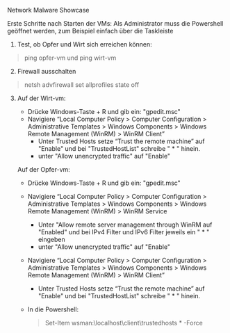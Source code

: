Network Malware Showcase


Erste Schritte nach Starten der VMs:
Als Administrator muss die Powershell geöffnet werden, zum Beispiel einfach über die Taskleiste
1. Test, ob Opfer und Wirt sich erreichen können:
> ping opfer-vm   und 
> ping wirt-vm

2. Firewall ausschalten
> netsh advfirewall set allprofiles state off

3. Auf der Wirt-vm:
    - Drücke Windows-Taste + R und gib ein: "gpedit.msc"
    - Navigiere “Local Computer Policy > Computer Configuration > Administrative Templates > Windows Components > Windows Remote Management (WinRM) > WinRM Client”
         - Unter Trusted Hosts setze  “Trust the remote machine” auf "Enable" und bei "TrustedHostList" schreibe " * " hinein.
         - unter "Allow unencrypted traffic" auf "Enable"
    
    Auf der Opfer-vm:
    - Drücke Windows-Taste + R und gib ein: "gpedit.msc"
    - Navigiere “Local Computer Policy > Computer Configuration > Administrative Templates > Windows Components > Windows Remote Management (WinRM) > WinRM Service
         - Unter "Allow remote server management through WinRM auf "Enabled" und bei IPv4 Filter und IPv6 Filter jeweils ein " * " eingeben
         - unter "Allow unencrypted traffic" auf "Enable"
    - Navigiere “Local Computer Policy > Computer Configuration > Administrative Templates > Windows Components > Windows Remote Management (WinRM) > WinRM Client”
         - Unter Trusted Hosts setze  “Trust the remote machine” auf "Enable" und bei "TrustedHostList" schreibe " * " hinein.

    - In die Powershell: 
      > Set-Item wsman:\localhost\client\trustedhosts * -Force
      
    
